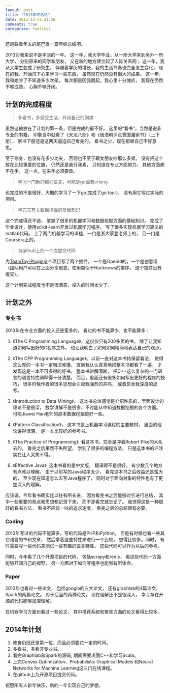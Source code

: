 ```yaml
---
layout: post
title: "2013年终总结"
date: 2013-12-31 21:56
comments: true
categories: Feelings
---
```


还是踩着年末的尾巴发一篇年终总结吧。

2013对我来说不是平淡的一年。
这一年，我大学毕业，从一所大学来到另外一所大学，
分别原来的同学和朋友，
又在新的地方建立起了人际关系网；
这一年，我从大学生变成了研究生，
伴随着学历的增长，我的生活节奏也完全发生变化，
现在的我，开始沉下心来学习一些东西，
虽然现在仍然没有很大的成果。
这一年，我和她吵了不知道多少次架，
每次都是因我而起，我心里十分愧疚，
我现在仍然不够成熟，
心胸不够开阔。

## 计划的完成程度

> 多看书，多感受生活，开阔自己的胸襟

虽然这被放在了计划的第一条，但是完成的最不好。
这里的“看书”，当然是说非专业的书籍，
印象当中就看了《天龙八部》和《唐浩明评点曾国藩家书》（上下册），
家书下册还是这两天逼迫自己看完的，
看书之少，现在都替自己不好意思。

至于修身，也没有花多少功夫，
否则也不至于跟女朋友吵那么多架。
没有把这个放在比较重要的位置，
仍然还是我行我素，
只知道在专业方面努力，
其他方面都不在乎。
这一点，在来年必须要改。

> 学习一门新的编程语言，可能是go或者erlang

也完成的不是很好，大概的学习了一下go(完成了go tour)，
没有用它写过实际的项目。

> 学完完有关数据挖掘的基础知识

这个完成得还不错，
掌握了很多的机器学习和数据挖掘方面的基础知识。
完成了毕业设计，使用scikit-learn开发过机器学习程序，
写了很多实现机器学习算法的matlab代码。
上了两门机器学习的课程，一门是浙大蔡登老师上的，
另一门是Coursera上的。

> 为github上的一个库提交代码

为[TeamToy-Plugin](https://github.com/easychen/TeamToy-Plugins)这个项目写了两个插件，
一个是OpenId的，一个是创意墙（团队用户可以在上面分享创意，使用类似于Hacknews的排序，
这个插件没有提交）。

这个计划完成程度也不是很满意，投入的时间太少了。

## 计划之外

### 专业书

2013年在专业方面的投入还是蛮多的，
看过的书不能算少，也不能算多：

1. 《The C Programming Language》，这仅仅只有200多页的书，
除了让我知道如何写出好的C程序之外，
也让我明白了如何如何精简地表达自己的观点。

2. 《The CPP Programming Language》，以前一直对这本书持保留看法，
觉得这么厚的一本书一定晦涩难懂，
直到我认认真真地把整本书都看了一遍，
才发现这是一本不可多得的好书。
整本书讲解清晰，
把C++这么复杂的一门语言的语言特性阐释得十分清楚，
而且，里面还有很多如何写出更好的程序的技巧，
很多时候作者的很多思想会引起我强烈的共鸣，
或者启发我深度的思考。

3. 《Introduction to Data Mining》，
这本书总体感觉是介绍性质的，里面设计的理论不是很深，
数学讲解不是很多，不过能从中知道数据挖掘的各个方面。
可能Jiawei Han老师的那本数据挖掘更好一些。

4. 《Pattern Classification》，
这本书是上机器学习课程的主要教材，
里面的理论讲得很深，
是一本比较好的参考书。

5. 《The Practice of Programming》,
看这本书，完全是冲着Robert Pike的大名去的，
看完之后果然不失所望，
学到了很多的编程方法，
只是这本书的评注实在让人哭笑不得。

6. 《Effective Java》,
这本书看的是中文版，
翻译得不是很好，
有少数几个地方有点难以理解。
由于以前写的Java程序太少，
看完这本书之后收益还是蛮大的，
至少现在知道怎么去写Java程序了，
同时对于面向对象的特性也有了更加深入的理解。

应该说，今年看书确实比以往有所长进，
因为看完书之后能够对它进行总结，
其中一些重要的观点和思想都记录下来，
而不是看完就忘记了。
我觉得这是一种很好的看书方法，
看书不应该一味的追求速度，
看完之后的总结很有必要。

### Coding

2013年写过的代码不能算多，写的代码是PHP和Python，
但是有时候也看一些其它语言的书和文章，
然后拿着这些特性来进行一个比较，
想得比较多。同时，
有时需要写一些代码来测试一些有趣的语言特性，
这些代码可以作为以后的参考。

同时，今年看了几个开源项目的代码，
包括scrapy和redis，
看这些代码一方面能够开阔自己的视野，
另一方面对于如何写程序也能够有所体会。

### Paper

2013年也看过一些论文，
包括google的三大论文，
还有graphlab的4篇论文，
Spark的两篇论文。
对于后面的两种论文，
现在理解还不是很深入，
幸亏存在开源的代码能够加深理解。

在机器学习方面也看过一些论文，
其中推荐系统和聚类方面的论文看得比较多。

## 2014年计划

1. 修身仍旧还是第一位，而且必须要花一定的时间。
2. 多看书，多看非专业书。
3. 看完Graphlab和Spark的源码, 期间需要巩固C++和学习Scala。
4. 上完Convex Optimization、Probabilistic Graphical Models
和Neural Networks for Machine Learning这三门在线课程。
5. 在github上为开源项目提交代码。

祝愿所有人新年快乐，新的一年实现自己的梦想。
